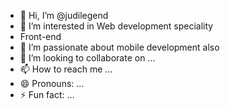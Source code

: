 - 👋 Hi, I’m @judilegend
- 👀 I’m interested in Web development speciality
- Front-end
- 🌱 I’m passionate about mobile development also
- 💞️ I’m looking to collaborate on ...
- 📫 How to reach me ...
- 😄 Pronouns: ...
- ⚡ Fun fact: ...

<!---
judilegend/judilegend is a ✨ special ✨ repository because its `README.md` (this file) appears on your GitHub profile.
You can click the Preview link to take a look at your changes.
--->
